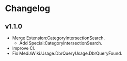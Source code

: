 # Changelog

## v1.1.0

- Merge Extension:CategoryIntersectionSearch.
  - Add Special:CategoryIntersectionSearch.
- Improve CI.
- Fix MediaWiki.Usage.DbrQueryUsage.DbrQueryFound.
